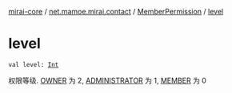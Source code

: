 [mirai-core](../../index.md) / [net.mamoe.mirai.contact](../index.md) / [MemberPermission](index.md) / [level](./level.md)

# level

`val level: `[`Int`](https://kotlinlang.org/api/latest/jvm/stdlib/kotlin/-int/index.html)

权限等级. [OWNER](-o-w-n-e-r.md) 为 2, [ADMINISTRATOR](-a-d-m-i-n-i-s-t-r-a-t-o-r.md) 为 1, [MEMBER](-m-e-m-b-e-r.md) 为 0

